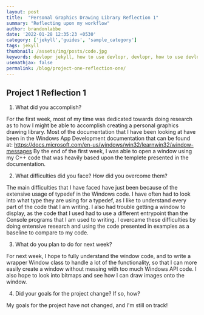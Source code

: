 ```yaml
---
layout: post
title:  "Personal Graphics Drawing Library Reflection 1"
summary: "Reflecting upon my workflow"
author: brandonlabbe
date: '2022-01-28 12:35:23 +0530'
category: ['jekyll','guides', 'sample_category']
tags: jekyll
thumbnail: /assets/img/posts/code.jpg
keywords: devlopr jekyll, how to use devlopr, devlopr, how to use devlopr-jekyll, devlopr-jekyll tutorial,best jekyll themes, multi categories and tags
usemathjax: false
permalink: /blog/project-one-reflection-one/
---
```


## Project 1 Reflection 1

1. What did you accomplish?

For the first week, most of my time was dedicated towards doing research as to how I might be able to accomplish creating a personal graphics drawing library. Most of the documentation that I have been looking at have been in the Windows App Development documentation that can be found at: https://docs.microsoft.com/en-us/windows/win32/learnwin32/window-messages
By the end of the first week, I was able to open a window using my C++ code that was heavily based upon the templete presented in the documentation.

2. What difficulties did you face? How did you overcome them?

The main difficulties that I have faced have just been because of the extensive usage of typedef in the Windows code. I have often had to look into what type they are using for a typedef, as I like to understand every part of the code that I am writing. I also had trouble getting a window to display, as the code that I used had to use a different entrypoint than the Console programs that I am used to writing. I overcame these difficulties by doing entensive research and using the code presented in examples as a baseline to compare to my code.

3. What do you plan to do for next week?

For next week, I hope to fully understand the window code, and to write a wrapper Window class to handle a lot of the functionality, so that I can more easily create a window without messing with too much Windows API code. I also hope to look into bitmaps and see how I can draw images onto the window.

4. Did your goals for the project change? If so, how?

My goals for the project have not changed, and I'm still on track!